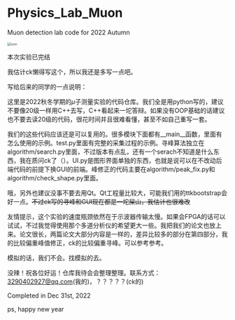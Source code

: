 # Physics_Lab_Muon
Muon detection lab code for 2022 Autumn

<img src="/Users/a/Desktop/program/2211/github-desktop/Muon_final/icon.JPG" alt="icon" style="zoom:50%;" />

本次实验已完结

我估计ck懒得写这个，所以我还是多写一点吧。

写给后来的同学的一点说明：

这里是2022秋冬学期的$\mu$子测量实验的代码仓库。我们全是用python写的，建议不要像20级一样用C++去写，C++看起来一坨答辩。如果没有OOP基础的话建议也不要去读20级的代码，很花时间并且很难看懂，甚至不如自己重写一套。

我们的这些代码应该还是可以复用的。很多模块下面都有__main__函数，里面有怎么使用的示例。test.py里面有完整的采集过程的示例。寻峰算法独立在algorithm/search.py里面，不过版本有点乱，还有一个serach不知道是什么东西，我在质问ck了（）。UI.py是图形界面单独的东西，也就是说可以在不改动后端代码的前提下换GUI的前端。峰修正的代码主要在algorithm/peak_fix.py和algorithm/check_shape.py里面。

哦，另外也建议没事不要去用Qt。Qt工程量比较大，可能我们用的ttkbootstrap会好一点。~~不过ck写的寻峰和GUI现在都是一坨屎山，我估计也很难改~~

友情提示，这个实验的速度瓶颈依然在于示波器传输太慢。如果会FPGA的话可以试试，不过我觉得使用那个多道分析仪的希望更大一些。我把我们的论文也放上来。论文很长，两篇论文大部分内容是一样的，差异比较多的部分在第四部分，我的比较偏重峰值修正，ck的比较偏重寻峰。可以参考参考。

模拟的话，我们不会。找模拟的去。

没辣！祝各位好运！仓库我待会会整理整理。联系方式：3290402927@qq.com(我的)，？？？？？(ck的)

Completed in Dec 31st, 2022

ps, happy new year
